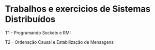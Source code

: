 # Trabalhos e exercicios de Sistemas Distribuídos

T1 - Programando Sockets e RMI

T2 - Ordenação Causal e Estabilização de Mensagens
